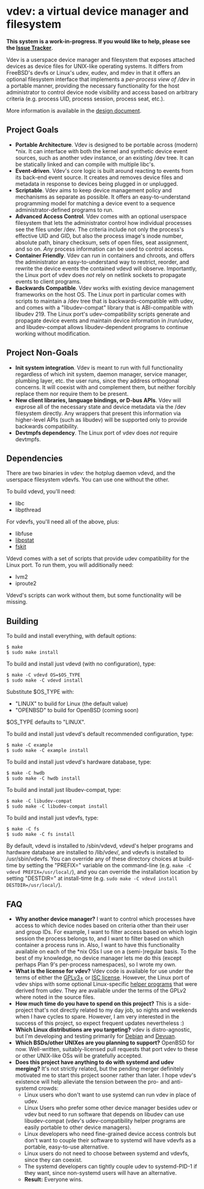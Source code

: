 vdev: a virtual device manager and filesystem
=============================================

**This system is a work-in-progress.  If you would like to help, please see the [Issue Tracker](https://github.com/jcnelson/vdev/issues)**.

Vdev is a userspace device manager and filesystem that exposes attached devices as device files for UNIX-like operating systems.  It differs from FreeBSD's devfs or Linux's udev, eudev, and mdev in that it offers an optional filesystem interface that implements a *per-process view of /dev* in a portable manner, providing the necessary functionality for the host administrator to control device node visibility and access based on arbitrary criteria (e.g. process UID, process session, process seat, etc.).

More information is available in the [design document](http://judecnelson.blogspot.com/2015/01/introducing-vdev.html).

Project Goals
-------------
* **Portable Architecture**.  Vdev is designed to be portable across (modern) *nix.  It can interface with both the kernel and synthetic device event sources, such as another vdev instance, or an existing /dev tree.  It can be statically linked and can compile with multiple libc's.
* **Event-driven**.  Vdev's core logic is built around reacting to events from its back-end event source.  It creates and removes device files and metadata in response to devices being plugged in or unplugged.
* **Scriptable**.  Vdev aims to keep device management policy and mechanisms as separate as possible.  It offers an easy-to-understand programming model for matching a device event to a sequence administrator-defined programs to run.
* **Advanced Access Control**.  Vdev comes with an optional userspace filesystem that lets the administrator control how individual processes see the files under /dev.  The criteria include not only the process's effective UID and GID, but also the process image's inode number, absolute path, binary checksum, sets of open files, seat assignment, and so on.  *Any* process information can be used to control access.
* **Container Friendly**.  Vdev can run in containers and chroots, and offers the administrator an easy-to-understand way to restrict, reorder, and rewrite the device events the contained vdevd will observe.  Importantly, the Linux port of vdev does *not* rely on netlink sockets to propagate events to client programs.
* **Backwards Compatible**.  Vdev works with existing device management frameworks on the host OS.  The Linux port in particular comes with scripts to maintain a /dev tree that is backwards-compatible with udev, and comes with a "libudev-compat" library that is ABI-compatible with libudev 219.  The Linux port's udev-compatibility scripts generate and propagate device events and maintain device information in /run/udev, and libudev-compat allows libudev-dependent programs to continue working without modification.

Project Non-Goals
-----------------
* **Init system integration**.  Vdev is meant to run with full functionality regardless of which init system, daemon manager, service manager, plumbing layer, etc. the user runs, since they address orthogonal concerns.  It will coexist with and complement them, but neither forcibly replace them nor require them to be present.
* **New client libraries, language bindings, or D-bus APIs**.  Vdev will exprose all of the necessary state and device metadata via the /dev filesystem directly.  Any wrappers that present this information via higher-level APIs (such as libudev) will be supported only to provide backwards compatibility.
* **Devtmpfs dependency**.  The Linux port of vdev does *not* require devtmpfs.

Dependencies
-----------

There are two binaries in vdev:  the hotplug daemon vdevd, and the userspace filesystem vdevfs.  You can use one without the other.

To build vdevd, you'll need:
* libc
* libpthread

For vdevfs, you'll need all of the above, plus:
* libfuse
* [libpstat](https://github.com/jcnelson/libpstat)
* [fskit](https://github.com/jcnelson/fskit)

Vdevd comes with a set of scripts that provide udev compatibility for the Linux port.  To run them, you will additionally need:
* lvm2
* iproute2

Vdevd's scripts can work without them, but some functionality will be missing.

Building
--------

To build and install everything, with default options:

    $ make
    $ sudo make install 

To build and install just vdevd (with no configuration), type:

    $ make -C vdevd OS=$OS_TYPE
    $ sudo make -C vdevd install

Substitute $OS_TYPE with:
* "LINUX" to build for Linux (the default value)
* "OPENBSD" to build for OpenBSD (coming soon)

$OS_TYPE defaults to "LINUX".

To build and install just vdevd's default recommended configuration, type:

    $ make -C example
    $ sudo make -C example install 

To build and install just vdevd's hardware database, type:

    $ make -C hwdb 
    $ sudo make -C hwdb install

To build and install just libudev-compat, type:

    $ make -C libudev-compat 
    $ sudo make -C libudev-compat install

To build and install just vdevfs, type:

    $ make -C fs
    $ sudo make -C fs install

By default, vdevd is installed to /sbin/vdevd, vdevd's helper programs and hardware database are installed to /lib/vdev/, and vdevfs is installed to /usr/sbin/vdevfs.  You can override any of these directory choices at build-time by setting the "PREFIX=" variable on the command-line (e.g. `make -C vdevd PREFIX=/usr/local/`), and you can override the installation location by setting "DESTDIR=" at install-time (e.g. `sudo make -C vdevd install DESTDIR=/usr/local/`).

FAQ
---
* **Why another device manager?**  I want to control which processes have access to which device nodes based on criteria other than their user and group IDs.  For example, I want to filter access based on which login session the process belongs to, and I want to filter based on which container a process runs in.  Also, I want to have this functionality available on each of the *nix OSs I use on a (semi-)regular basis.  To the best of my knowledge, no device manager lets me do this (except perhaps Plan 9's per-process namespaces), so I wrote my own.
* **What is the license for vdev?**  Vdev code is available for use under the terms of either the [GPLv3+](https://github.com/jcnelson/vdev/blob/master/LICENSE.GPLv3%2B) or [ISC license](https://github.com/jcnelson/vdev/blob/master/LICENSE.ISC).  However, the Linux port of vdev ships with some optional Linux-specific [helper programs](https://github.com/jcnelson/vdev/tree/master/vdevd/helpers/LINUX) that were derived from udev.  They are available under the terms of the GPLv2 where noted in the source files.
* **How much time do you have to spend on this project?**  This is a side-project that's not directly related to my day job, so nights and weekends when I have cycles to spare.  However, I am very interested in the success of this project, so expect frequent updates nevertheless :)
* **Which Linux distributions are you targeting?**  vdev is distro-agnostic, but I'm developing and testing primarily for [Debian](http://www.debian.org) and [Devuan](http://devuan.org).
* **Which BSDs/other UNIXes are you planning to support?**  OpenBSD for now.  Well-written, suitably-licensed pull requests that port vdev to these or other UNIX-like OSs will be gratefully accepted.
* **Does this project have anything to do with systemd and udev merging?**  It's not strictly related, but the pending merger definitely motivated me to start this project sooner rather than later.  I hope vdev's existence will help alleviate the tension between the pro- and anti-systemd crowds:
  * Linux users who don't want to use systemd can run vdev in place of udev.
  * Linux Users who prefer some other device manager besides udev or vdev but need to run software that depends on libudev can use libudev-compat (vdev's udev-compatibility helper programs are easily portable to other device managers).
  * Linux developers who need fine-grained device access controls but don't want to couple their software to systemd will have vdevfs as a portable, easy-to-use alternative.
  * Linux users do not need to choose between systemd and vdevfs, since they can coexist.
  * The systemd developers can tightly couple udev to systemd-PID-1 if they want, since non-systemd users will have an alternative.
  * **Result:** Everyone wins.
